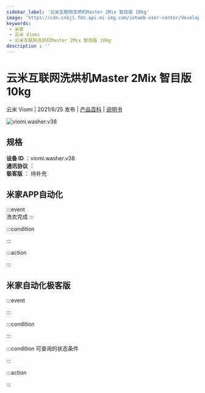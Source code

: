 ```yaml
---
sidebar_label: '云米互联网洗烘机Master 2Mix 智目版 10kg'
image: 'https://cdn.cnbj1.fds.api.mi-img.com/iotweb-user-center/developer_1679047842668iXzGRioP.png?GalaxyAccessKeyId=AKVGLQWBOVIRQ3XLEW&Expires=9223372036854775807&Signature=GcjktyurrM/8c2TgYqoofrAvLRk='
keywords: 
 - 米家
 - 云米 Viomi
 - 云米互联网洗烘机Master 2Mix 智目版 10kg
description : ''
---
```

# 云米互联网洗烘机Master 2Mix 智目版 10kg

云米 Viomi | 2021/6/25 发布 | [产品百科](https://home.mi.com/webapp/content/baike/product/index.html?model=viomi.washer.v38/) | [说明书](https://home.mi.com/views/introduction.html?model=viomi.washer.v38&region=cn)

![viomi.washer.v38](https://cdn.cnbj1.fds.api.mi-img.com/iotweb-user-center/developer_1679047842668iXzGRioP.png?GalaxyAccessKeyId=AKVGLQWBOVIRQ3XLEW&Expires=9223372036854775807&Signature=GcjktyurrM/8c2TgYqoofrAvLRk=)

## 规格  
> 
**设备 ID** ：viomi.washer.v38  
**通讯协议** ：  
**极客版**  ： 待补充 


## 米家APP自动化  

:::event  
洗衣完成
:::

:::condition  

:::

:::action   

:::

## 米家自动化极客版  

:::event  

:::

:::condition  

:::

:::condition 可查询的状态条件  

:::

:::action  

:::

        
